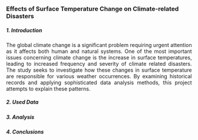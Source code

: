 ### Effects of Surface Temperature Change on Climate-related Disasters

##### 1. Introduction
<div style="text-align: justify;">
The global climate change is a significant problem requiring urgent attention as it affects both human and natural systems. One of the most important issues concerning climate change is the increase in surface temperatures, leading to increased frequency and severity of climate related disasters. The study seeks to investigate how these changes in surface temperature are responsible for various weather occurrences. By examining historical records and applying sophisticated data analysis methods, this project attempts to explain these patterns.
</div>

##### 2. Used Data

##### 3. Analysis

##### 4. Conclusions
